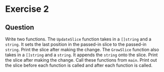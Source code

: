# Exercise 2

## Question
Write two functions. The `UpdateSlice` function takes in a `[]string` and a `string`. It sets the last position in the passed-in slice to the passed-in `string`. Print the slice after making the change. The `GrowSlice` function also takes in a `[]string` and a `string`. It appends the `string` onto the slice. Print the slice after making the change. Call these functions from `main`. Print out the slice before each function is called and after each function is called.